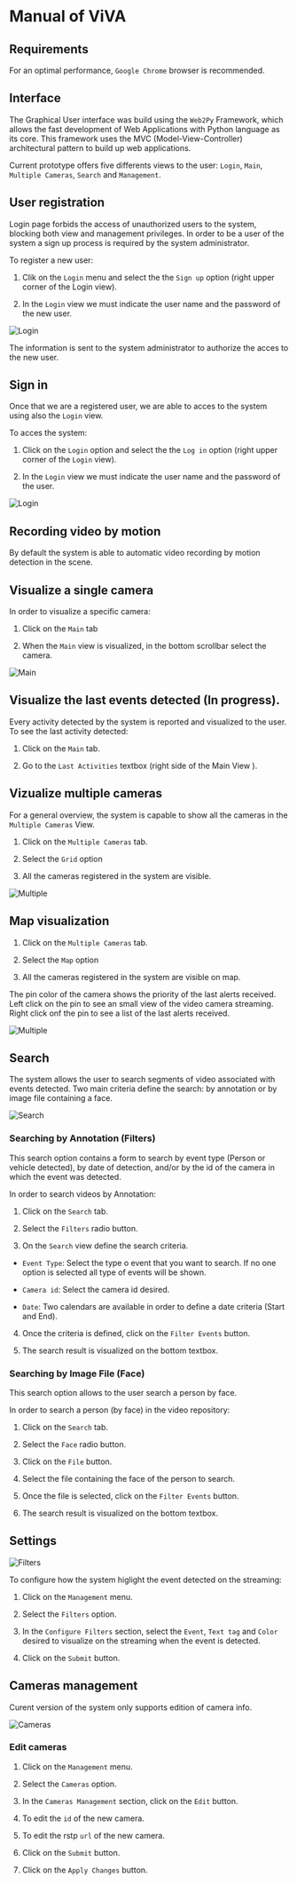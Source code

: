 # Manual of ViVA
 
## Requirements

For an optimal performance, `Google Chrome` browser is recommended.  

## Interface

The Graphical User interface was build using the `Web2Py` Framework, which allows the fast development of Web Applications with Python language as its core. This framework uses the MVC (Model-View-Controller) architectural pattern to build up web applications.

Current prototype offers five differents views to the user: `Login`, `Main`, `Multiple Cameras`, `Search` and `Management`.

## User registration

Login page forbids the access of unauthorized users to the system, blocking both view and management privileges. In order to be a user of the system a sign up process is required by the system administrator. 

To register a new user:

1. Clik on the `Login` menu and select the the `Sign up` option (right upper corner of the Login view).

2. In the `Login` view we must indicate the user name and the password of the new user.

![Login](images/signup.png)

 
The information is sent to the system administrator to authorize the acces to the new user.
 
## Sign in

Once that we are a registered user, we are able to acces to the system using also the `Login` view.

To acces the system:

1. Click on the `Login` option and select the the `Log in` option (right upper corner of the `Login` view).

2. In the `Login` view we must indicate the user name and the password of the user.

![Login](images/login.png)

## Recording video by motion

By default the system is able to automatic video recording by motion detection in the scene.

## Visualize a single camera

In order to visualize a specific camera:

1. Click on the `Main` tab

2. When the `Main` view is visualized, in the bottom scrollbar select the camera.

![Main](images/main.png)

## Visualize the last events detected (In progress).

Every activity detected by the system is reported and visualized to the user. To see the last activity detected:

1. Click on the `Main` tab.

2. Go to the `Last Activities` textbox (right side of the Main View ).


## Vizualize multiple cameras

For a general overview, the system is capable to show all the cameras in the `Multiple Cameras` View. 
 
1. Click on the `Multiple Cameras` tab.

2. Select the `Grid` option

3. All the cameras registered in the system are visible.

![Multiple](images/multipleCameras.png)

## Map visualization

1. Click on the `Multiple Cameras` tab.

2. Select the `Map` option

3. All the cameras registered in the system are visible on map.

The pin color of the camera shows the priority of the last alerts received. Left click on the pin to see an small view of the video camera streaming. Right click onf the pin to see a list of the last alerts received.

![Multiple](images/mapCams.png)

 
## Search

The system allows the user to search segments of video associated with events detected. Two main criteria define the search: by annotation or by image file containing a face.

![Search](images/search.png)

### Searching by Annotation (Filters)

This  search option contains a form to search by event type (Person or vehicle detected), by date of detection, and/or by the id of the camera in which the event was detected.

In order to search videos by Annotation:


1. Click on the `Search` tab.

2. Select the `Filters` radio button.

3. On the `Search` view define the search criteria.

- `Event Type`: Select the type o event that you want to search. If no one option is selected all type of events will be shown.

- `Camera id`: Select the camera id desired.

- `Date`: Two calendars are available in order to define a date criteria (Start and End).

4. Once the criteria is defined, click on the `Filter Events` button.

5. The search result is visualized on the bottom textbox.

### Searching by Image File (Face)

This search option allows to the user search a person by face.

In order to search a person (by face) in the video repository:

1. Click on the `Search` tab.

2. Select the `Face` radio button.

3. Click on the `File` button.

4. Select the file containing the face of the person to search.

5. Once the file is selected, click on the `Filter Events` button.

6. The search result is visualized on the bottom textbox.

## Settings

![Filters](images/managementFilters.png)

To configure how the system higlight the event detected on the streaming:

1. Click on the `Management` menu.

2. Select the `Filters` option.

3. In the `Configure Filters` section, select the `Event`, `Text tag` and `Color` desired to visualize on the streaming when the event is detected.

4. Click on the `Submit` button.


## Cameras management

Curent version of the system only supports edition of camera info.

![Cameras](images/managementCameras.png)


### Edit cameras

1. Click  on the `Management` menu.

2. Select the `Cameras` option.

3. In the `Cameras Management` section, click on the `Edit` button.

4. To edit the `id` of the new camera.

5. To edit the rstp `url` of the new camera.

6. Click on the `Submit` button.

7. Click on the `Apply Changes` button.




